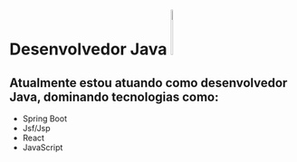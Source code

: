 <h1>Desenvolvedor Java <img width="8%" height="80px" src="https://raw.githubusercontent.com/jmnote/z-icons/master/svg/java.svg"/></h1> 

## Atualmente estou atuando como desenvolvedor Java, dominando tecnologias como:
- Spring Boot
- Jsf/Jsp
- React
- JavaScript
<!--
**GiovaniCampos/GiovaniCampos** is a ✨ _special_ ✨ repository because its `README.md` (this file) appears on your GitHub profile.

Here are some ideas to get you started:

- 🔭 I’m currently working on ...
- 🌱 I’m currently learning ...
- 👯 I’m looking to collaborate on ...
- 🤔 I’m looking for help with ...
- 💬 Ask me about ...
- 📫 How to reach me: ...
- 😄 Pronouns: ...
- ⚡ Fun fact: ...
-->
